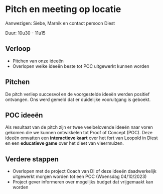 # Pitch en meeting op locatie

Aanwezigen: Siebe, Marnik en contact persoon Diest

Duur: 10u30 - 11u15

## Verloop
* Pitchen van onze ideeën
* Overlopen welke ideeën beste tot POC uitgewerkt kunnen worden

## Pitchen
De pitch verliep succesvol en de voorgestelde ideeën werden positief ontvangen. Ons werd gemeld dat er duidelijke vooruitgang is geboekt.

## POC ideeën
Als resultaat van de pitch zijn er twee veelbelovende ideeën naar voren gekomen die we kunnen ontwikkelen tot Proof of Concept (POC). 
Deze ideeën omvatten een **interactieve kaart** over het fort van Leopold in Diest en een **educatieve game** over het dieet van vleermuizen.

## Verdere stappen
* Overlopen met de project Coach van DI of deze ideeën daadwerkelijk uitgewerkt morgen worden tot een POC (Woensdag 04/10/2023)
* Project gever informeren over mogelijks budget dat vrijgemaakt kan worden

